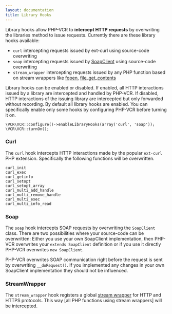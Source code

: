 ```yaml
---
layout: documentation
title: Library Hooks
---
```


Library hooks allow PHP-VCR to **intercept HTTP requests** by overwriting the libraries method to issue requests.
Currently there are these library hooks available:

 * `curl` intercepting requests issued by ext-curl using source-code overwriting
 * `soap` intercepting requests issued by [SoapClient](http://php.net/SoapClient) using source-code overwriting
 * `stream_wrapper` intercepting requests issued by any PHP function based on stream wrappers like [fopen](http://php.net/fopen), [file_get_contents](http://php.net/file_get_contents)

Library hooks can be enabled or disabled. If enabled, all HTTP interactions issued by a library are intercepted and handled by PHP-VCR. If disabled, HTTP interactions of the issuing library are intercepted but only forwarded without recording. By default all library hooks are enabled. You can specifically enable only some hooks by configuring PHP-VCR before turning it on.

    \VCR\VCR::configure()->enableLibraryHooks(array('curl', 'soap'));
    \VCR\VCR::turnOn();

### Curl

The `curl` hook intercepts HTTP interactions made by the popular `ext-curl` PHP extension. Specifically the following functions will be overwritten.

    curl_init
    curl_exec
    curl_getinfo
    curl_setopt
    curl_setopt_array
    curl_multi_add_handle
    curl_multi_remove_handle
    curl_multi_exec
    curl_multi_info_read


### Soap

The `soap` hook intercepts SOAP requests by overwriting the `SoapClient` class. There are two possibilities where your source-code can be overwritten: Either you use your own SoapClient implementation, then PHP-VCR overwrites your `extends SoapClient` definition or if you use it directly PHP-VCR overwrites `new SoapClient`.

PHP-VCR overwrites SOAP communication right before the request is sent by overwriting `__doRequest()`. If you implemented any changes in your own SoapClient implementation they should not be influenced.

### StreamWrapper

The `stream_wrapper` hook registers a global [stream wrapper](http://php.net/stream_wrapper) for HTTP and HTTPS protocols. This way [all PHP functions using stream wrappers] will be intercepted.

